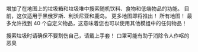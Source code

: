 增加了在地图上的垃圾箱和垃圾堆中搜索随机饮料、食物和低端物品的功能。
目前，这仅适用于黑俄罗斯、利沃尼亚和鹿岛。 更多地图即将推出！ 所有地图！
最多允许找到 40 个自定义物品，这意味着您也可以使用其他模组中的任何物品！

搜索垃圾时请确保不要割伤自己，请戴上手套！
口罩可能有助于消除令人作呕的恶臭
